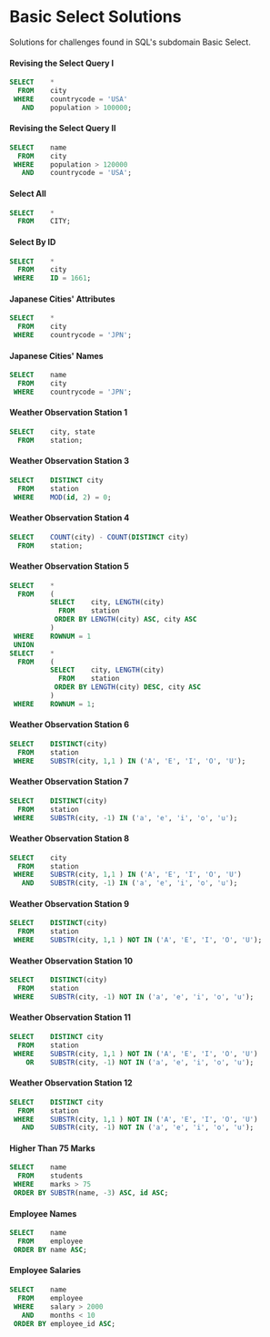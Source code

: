 # Basic Select Solutions
Solutions for challenges found in SQL's subdomain Basic Select.

#### Revising the Select Query I
```SQL
SELECT    *
  FROM    city
 WHERE    countrycode = 'USA' 
   AND    population > 100000;
```

#### Revising the Select Query II
```SQL
SELECT    name 
  FROM    city
 WHERE    population > 120000
   AND    countrycode = 'USA';
```

#### Select All
```SQL
SELECT    * 
  FROM    CITY;
```

#### Select By ID
```SQL
SELECT    *
  FROM    city
 WHERE    ID = 1661;
```

#### Japanese Cities' Attributes
```SQL
SELECT    *
  FROM    city
 WHERE    countrycode = 'JPN';
```

#### Japanese Cities' Names
```SQL
SELECT    name
  FROM    city
 WHERE    countrycode = 'JPN';
```

#### Weather Observation Station 1
```SQL
SELECT    city, state
  FROM    station;
```

#### Weather Observation Station 3
```SQL
SELECT    DISTINCT city
  FROM    station
 WHERE    MOD(id, 2) = 0;
```

#### Weather Observation Station 4
```SQL
SELECT    COUNT(city) - COUNT(DISTINCT city)
  FROM    station;
```

#### Weather Observation Station 5
```SQL
SELECT    *
  FROM    (
          SELECT    city, LENGTH(city)
            FROM    station
           ORDER BY LENGTH(city) ASC, city ASC
          )
 WHERE    ROWNUM = 1
 UNION
SELECT    *
  FROM    (
          SELECT    city, LENGTH(city)
            FROM    station
           ORDER BY LENGTH(city) DESC, city ASC
          )
 WHERE    ROWNUM = 1;
```

#### Weather Observation Station 6
```SQL
SELECT    DISTINCT(city)
  FROM    station
 WHERE    SUBSTR(city, 1,1 ) IN ('A', 'E', 'I', 'O', 'U');
```

#### Weather Observation Station 7
```SQL
SELECT    DISTINCT(city)
  FROM    station
 WHERE    SUBSTR(city, -1) IN ('a', 'e', 'i', 'o', 'u');
```

#### Weather Observation Station 8
```SQL
SELECT    city
  FROM    station
 WHERE    SUBSTR(city, 1,1 ) IN ('A', 'E', 'I', 'O', 'U')
   AND    SUBSTR(city, -1) IN ('a', 'e', 'i', 'o', 'u');
```

#### Weather Observation Station 9
```SQL
SELECT    DISTINCT(city)
  FROM    station
 WHERE    SUBSTR(city, 1,1 ) NOT IN ('A', 'E', 'I', 'O', 'U');
```

#### Weather Observation Station 10
```SQL
SELECT    DISTINCT(city)
  FROM    station
 WHERE    SUBSTR(city, -1) NOT IN ('a', 'e', 'i', 'o', 'u');
```

#### Weather Observation Station 11
```SQL
SELECT    DISTINCT city
  FROM    station
 WHERE    SUBSTR(city, 1,1 ) NOT IN ('A', 'E', 'I', 'O', 'U')
    OR    SUBSTR(city, -1) NOT IN ('a', 'e', 'i', 'o', 'u');
```

#### Weather Observation Station 12
```SQL
SELECT    DISTINCT city
  FROM    station
 WHERE    SUBSTR(city, 1,1 ) NOT IN ('A', 'E', 'I', 'O', 'U')
   AND    SUBSTR(city, -1) NOT IN ('a', 'e', 'i', 'o', 'u');
```

#### Higher Than 75 Marks
```SQL
SELECT    name
  FROM    students
 WHERE    marks > 75
 ORDER BY SUBSTR(name, -3) ASC, id ASC;
```

#### Employee Names
```SQL
SELECT    name
  FROM    employee
 ORDER BY name ASC;
```

#### Employee Salaries
```SQL
SELECT    name
  FROM    employee
 WHERE    salary > 2000
   AND    months < 10
 ORDER BY employee_id ASC;
```